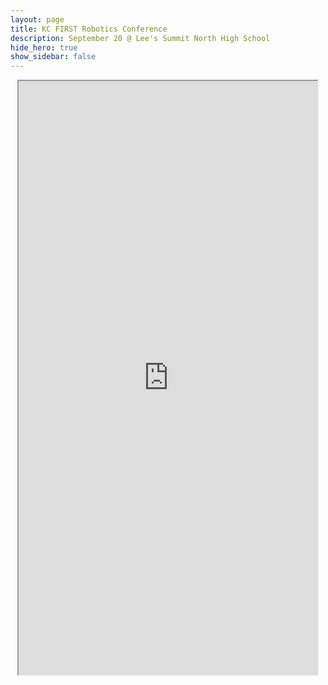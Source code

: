 ```yaml
---
layout: page
title: KC FIRST Robotics Conference
description: September 20 @ Lee's Summit North High School
hide_hero: true
show_sidebar: false
--- 
```


<div style="text-align: center;">
  <iframe style="max-width: 100%; width: 95%; height: 950px; display: inline-block;" src="https://docs.google.com/document/d/e/2PACX-1vSqygiZN5E5g_goE-ceirFjSZ-povnnzmgcVqorwnaWObAOpnkSJxWZuqJa_HdgkGJ4oYRfwoySCzO8/pub?embedded=true"></iframe>
</div>
